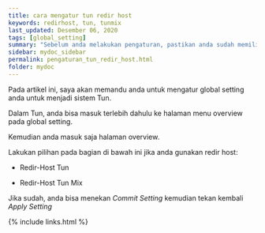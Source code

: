```yaml
---
title: cara mengatur tun redir host
keywords: redirhost, tun, tunmix
last_updated: Desember 06, 2020
tags: [global_setting]
summary: "Sebelum anda melakukan pengaturan, pastikan anda sudah memiliki sebuah konfigurasi."
sidebar: mydoc_sidebar
permalink: pengaturan_tun_redir_host.html
folder: mydoc
---
```


Pada artikel ini, saya akan memandu anda untuk mengatur global setting anda untuk menjadi sistem Tun.

Dalam Tun, anda bisa masuk terlebih dahulu ke halaman menu overview pada global setting.

Kemudian anda masuk saja halaman overview.

Lakukan pilihan pada bagian di bawah ini jika anda gunakan redir host:

- Redir-Host Tun

- Redir-Host Tun Mix

Jika sudah, anda bisa menekan *Commit Setting* kemudian tekan kembali *Apply Setting*

{% include links.html %}

